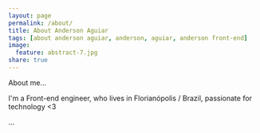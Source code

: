 ```yaml
---
layout: page
permalink: /about/
title: About Anderson Aguiar
tags: [about anderson aguiar, anderson, aguiar, anderson front-end]
image:
  feature: abstract-7.jpg
share: true
---
```


About me...

I'm a Front-end engineer, who lives in Florianópolis / Brazil, passionate for technology <3

...